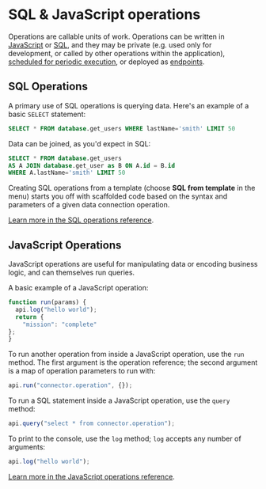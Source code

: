 # SQL & JavaScript operations

Operations are callable units of work. Operations can be written in [JavaScript](../references/js-operations.md) or [SQL](../references/sql-operations.md), and they may be private \(e.g. used only for development, or called by other operations within the application\), [scheduled for periodic execution](scheduled-tasks.md), or deployed as [endpoints](endpoints.md).

## SQL Operations

A primary use of SQL operations is querying data. Here's an example of a basic `SELECT` statement:

```sql
SELECT * FROM database.get_users WHERE lastName='smith' LIMIT 50
```

Data can be joined, as you'd expect in SQL:

```sql
SELECT * FROM database.get_users
AS A JOIN database.get_user as B ON A.id = B.id
WHERE A.lastName='smith' LIMIT 50
```

Creating SQL operations from a template \(choose **SQL from template** in the menu\) starts you off with scaffolded code based on the syntax and parameters of a given data connection operation.

[Learn more in the SQL operations reference](references/sql-operations.md).

## JavaScript Operations

JavaScript operations are useful for manipulating data or encoding business logic, and can themselves run queries.

A basic example of a JavaScript operation:

```javascript
function run(params) {
  api.log("hello world");
  return {
    "mission": "complete"
};
}
```

To run another operation from inside a JavaScript operation, use the `run` method. The first argument is the operation reference; the second argument is a map of operation parameters to run with:

```javascript
api.run("connector.operation", {});
```

To run a SQL statement inside a JavaScript operation, use the `query` method:

```javascript
api.query("select * from connector.operation");
```

To print to the console, use the `log` method; `log` accepts any number of arguments:

```javascript
api.log("hello world");
```

[Learn more in the JavaScript operations reference](references/js-operations.md).
